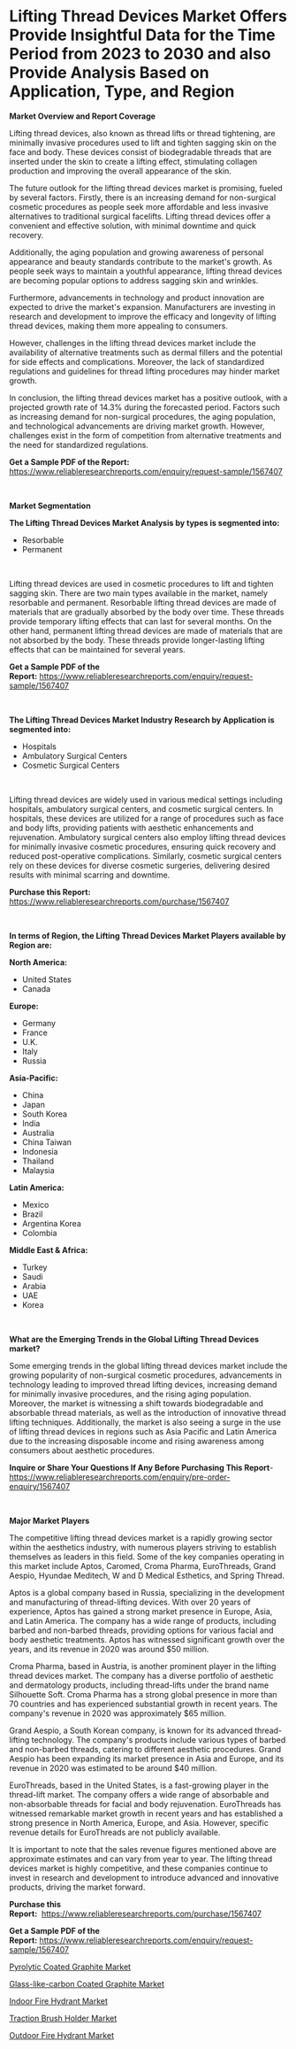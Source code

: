 <p><h1>Lifting Thread Devices Market Offers Provide Insightful Data for the Time Period from 2023 to 2030 and also Provide Analysis Based on Application, Type, and Region</h1></p><p><strong>Market Overview and Report Coverage</strong></p>
<p><p>Lifting thread devices, also known as thread lifts or thread tightening, are minimally invasive procedures used to lift and tighten sagging skin on the face and body. These devices consist of biodegradable threads that are inserted under the skin to create a lifting effect, stimulating collagen production and improving the overall appearance of the skin.</p><p>The future outlook for the lifting thread devices market is promising, fueled by several factors. Firstly, there is an increasing demand for non-surgical cosmetic procedures as people seek more affordable and less invasive alternatives to traditional surgical facelifts. Lifting thread devices offer a convenient and effective solution, with minimal downtime and quick recovery.</p><p>Additionally, the aging population and growing awareness of personal appearance and beauty standards contribute to the market's growth. As people seek ways to maintain a youthful appearance, lifting thread devices are becoming popular options to address sagging skin and wrinkles.</p><p>Furthermore, advancements in technology and product innovation are expected to drive the market's expansion. Manufacturers are investing in research and development to improve the efficacy and longevity of lifting thread devices, making them more appealing to consumers.</p><p>However, challenges in the lifting thread devices market include the availability of alternative treatments such as dermal fillers and the potential for side effects and complications. Moreover, the lack of standardized regulations and guidelines for thread lifting procedures may hinder market growth.</p><p>In conclusion, the lifting thread devices market has a positive outlook, with a projected growth rate of 14.3% during the forecasted period. Factors such as increasing demand for non-surgical procedures, the aging population, and technological advancements are driving market growth. However, challenges exist in the form of competition from alternative treatments and the need for standardized regulations.</p></p>
<p><strong>Get a Sample PDF of the Report:</strong> <a href="https://www.reliableresearchreports.com/enquiry/request-sample/1567407">https://www.reliableresearchreports.com/enquiry/request-sample/1567407</a></p>
<p>&nbsp;</p>
<p><strong>Market Segmentation</strong></p>
<p><strong>The Lifting Thread Devices Market Analysis by types is segmented into:</strong></p>
<p><ul><li>Resorbable</li><li>Permanent</li></ul></p>
<p>&nbsp;</p>
<p><p>Lifting thread devices are used in cosmetic procedures to lift and tighten sagging skin. There are two main types available in the market, namely resorbable and permanent. Resorbable lifting thread devices are made of materials that are gradually absorbed by the body over time. These threads provide temporary lifting effects that can last for several months. On the other hand, permanent lifting thread devices are made of materials that are not absorbed by the body. These threads provide longer-lasting lifting effects that can be maintained for several years.</p></p>
<p><strong>Get a Sample PDF of the Report:</strong>&nbsp;<a href="https://www.reliableresearchreports.com/enquiry/request-sample/1567407">https://www.reliableresearchreports.com/enquiry/request-sample/1567407</a></p>
<p>&nbsp;</p>
<p><strong>The Lifting Thread Devices Market Industry Research by Application is segmented into:</strong></p>
<p><ul><li>Hospitals</li><li>Ambulatory Surgical Centers</li><li>Cosmetic Surgical Centers</li></ul></p>
<p>&nbsp;</p>
<p><p>Lifting thread devices are widely used in various medical settings including hospitals, ambulatory surgical centers, and cosmetic surgical centers. In hospitals, these devices are utilized for a range of procedures such as face and body lifts, providing patients with aesthetic enhancements and rejuvenation. Ambulatory surgical centers also employ lifting thread devices for minimally invasive cosmetic procedures, ensuring quick recovery and reduced post-operative complications. Similarly, cosmetic surgical centers rely on these devices for diverse cosmetic surgeries, delivering desired results with minimal scarring and downtime.</p></p>
<p><strong>Purchase this Report:</strong>&nbsp; <a href="https://www.reliableresearchreports.com/purchase/1567407">https://www.reliableresearchreports.com/purchase/1567407</a></p>
<p>&nbsp;</p>
<p><strong>In terms of Region, the Lifting Thread Devices Market Players available by Region are:</strong></p>
<p>
    <p> <strong> North America: </strong>
        <ul>
            <li>United States</li>
            <li>Canada</li>
        </ul>
        </p> 
    <p> <strong> Europe: </strong>
        <ul>
            <li>Germany</li>
            <li>France</li>
            <li>U.K.</li>
            <li>Italy</li>
            <li>Russia</li>
        </ul>
        </p> 
    <p> <strong> Asia-Pacific: </strong>
        <ul>
            <li>China</li>
            <li>Japan</li>
            <li>South Korea</li>
            <li>India</li>
            <li>Australia</li>
            <li>China Taiwan</li>
            <li>Indonesia</li>
            <li>Thailand</li>
            <li>Malaysia</li>
        </ul>
        </p> 
    <p> <strong> Latin America: </strong>
        <ul>
            <li>Mexico</li>
            <li>Brazil</li>
            <li>Argentina Korea</li>
            <li>Colombia</li>
        </ul>
        </p> 
    <p> <strong> Middle East & Africa: </strong>
        <ul>
            <li>Turkey</li>
            <li>Saudi</li>
            <li>Arabia</li>
            <li>UAE</li>
            <li>Korea</li>
        </ul>
    </p>
    </p>
<p>&nbsp;</p>
<p><strong>What are the Emerging Trends in the Global Lifting Thread Devices market?</strong></p>
<p><p>Some emerging trends in the global lifting thread devices market include the growing popularity of non-surgical cosmetic procedures, advancements in technology leading to improved thread lifting devices, increasing demand for minimally invasive procedures, and the rising aging population. Moreover, the market is witnessing a shift towards biodegradable and absorbable thread materials, as well as the introduction of innovative thread lifting techniques. Additionally, the market is also seeing a surge in the use of lifting thread devices in regions such as Asia Pacific and Latin America due to the increasing disposable income and rising awareness among consumers about aesthetic procedures.</p></p>
<p><strong>Inquire or Share Your Questions If Any Before Purchasing This Report</strong>- <a href="https://www.reliableresearchreports.com/enquiry/pre-order-enquiry/1567407">https://www.reliableresearchreports.com/enquiry/pre-order-enquiry/1567407</a></p>
<p>&nbsp;</p>
<p><strong>Major Market Players</strong></p>
<p><p>The competitive lifting thread devices market is a rapidly growing sector within the aesthetics industry, with numerous players striving to establish themselves as leaders in this field. Some of the key companies operating in this market include Aptos, Caromed, Croma Pharma, EuroThreads, Grand Aespio, Hyundae Meditech, W and D Medical Esthetics, and Spring Thread.</p><p>Aptos is a global company based in Russia, specializing in the development and manufacturing of thread-lifting devices. With over 20 years of experience, Aptos has gained a strong market presence in Europe, Asia, and Latin America. The company has a wide range of products, including barbed and non-barbed threads, providing options for various facial and body aesthetic treatments. Aptos has witnessed significant growth over the years, and its revenue in 2020 was around $50 million.</p><p>Croma Pharma, based in Austria, is another prominent player in the lifting thread devices market. The company has a diverse portfolio of aesthetic and dermatology products, including thread-lifts under the brand name Silhouette Soft. Croma Pharma has a strong global presence in more than 70 countries and has experienced substantial growth in recent years. The company's revenue in 2020 was approximately $65 million.</p><p>Grand Aespio, a South Korean company, is known for its advanced thread-lifting technology. The company's products include various types of barbed and non-barbed threads, catering to different aesthetic procedures. Grand Aespio has been expanding its market presence in Asia and Europe, and its revenue in 2020 was estimated to be around $40 million.</p><p>EuroThreads, based in the United States, is a fast-growing player in the thread-lift market. The company offers a wide range of absorbable and non-absorbable threads for facial and body rejuvenation. EuroThreads has witnessed remarkable market growth in recent years and has established a strong presence in North America, Europe, and Asia. However, specific revenue details for EuroThreads are not publicly available.</p><p>It is important to note that the sales revenue figures mentioned above are approximate estimates and can vary from year to year. The lifting thread devices market is highly competitive, and these companies continue to invest in research and development to introduce advanced and innovative products, driving the market forward.</p></p>
<p><strong>Purchase this Report:</strong>&nbsp;&nbsp;<a href="https://www.reliableresearchreports.com/purchase/1567407">https://www.reliableresearchreports.com/purchase/1567407</a></p>
<p></p>
<p><strong>Get a Sample PDF of the Report:</strong>&nbsp;<a href="https://www.reliableresearchreports.com/enquiry/request-sample/1567407">https://www.reliableresearchreports.com/enquiry/request-sample/1567407</a></p>
<p><p><a href="https://www.linkedin.com/pulse/pyrolytic-coated-graphite-market-size-growth-forecast-from-ucnrc/">Pyrolytic Coated Graphite Market</a></p><p><a href="https://www.linkedin.com/pulse/glass-like-carbon-coated-graphite-market-size-2023-2030-9jtzc/">Glass-like-carbon Coated Graphite Market</a></p><p><a href="https://medium.com/@sake.use.loan/indoor-fire-hydrant-market-size-growth-forecast-2023-2030-c7ce2a53bfa3">Indoor Fire Hydrant Market</a></p><p><a href="https://www.linkedin.com/pulse/traction-brush-holder-market-share-amp-new-trends-analysis-wrh5f/">Traction Brush Holder Market</a></p><p><a href="https://medium.com/@melt.scale.beast/outdoor-fire-hydrant-market-size-growth-forecast-2023-2030-d1b2854eccb4">Outdoor Fire Hydrant Market</a></p></p>